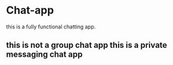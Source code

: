 # Chat-app
this is a fully functional chatting app.
## this is not a group chat app this is a private messaging chat app
